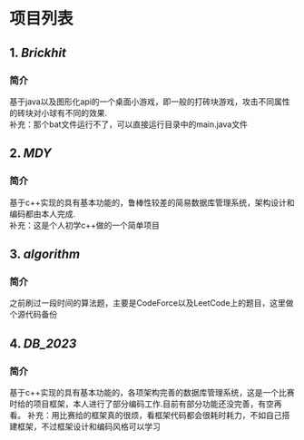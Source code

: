 # 项目列表
## 1. ***Brickhit***
### 简介
  基于java以及图形化api的一个桌面小游戏，即一般的打砖块游戏，攻击不同属性的砖块对小球有不同的效果.  
  补充：那个bat文件运行不了，可以直接运行目录中的main.java文件

## 2. ***MDY***
### 简介
  基于c++实现的具有基本功能的，鲁棒性较差的简易数据库管理系统，架构设计和编码都由本人完成.  
  补充：这是个人初学c++做的一个简单项目

## 3. ***algorithm***
### 简介
  之前刷过一段时间的算法题，主要是CodeForce以及LeetCode上的题目，这里做个源代码备份

## 4. ***DB_2023***
### 简介
  基于c++实现的具有基本功能的，各项架构完善的数据库管理系统，这是一个比赛时给的项目框架，本人进行了部分编码工作.目前有部分功能还没完善，有空再看。
  补充：用比赛给的框架真的很烦，看框架代码都会很耗时耗力，不如自己搭建框架，不过框架设计和编码风格可以学习
